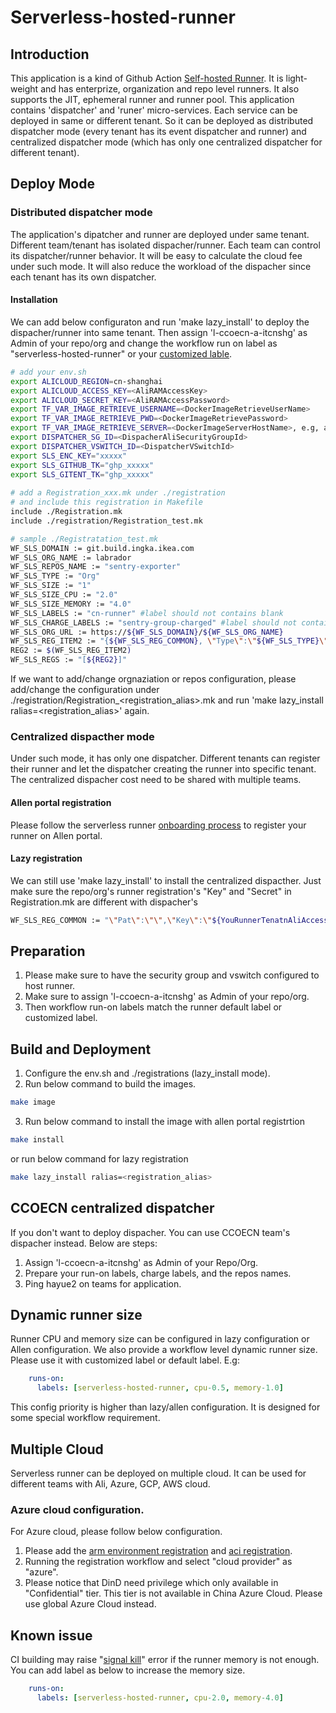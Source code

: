 # Serverless-hosted-runner

## Introduction
This application is a kind of Github Action [Self-hosted Runner](https://docs.github.com/en/actions/hosting-your-own-runners/managing-self-hosted-runners/about-self-hosted-runners).
It is light-weight and has enterprize, organization and repo level runners. It also supports the JIT, ephemeral runner and runner pool. 
This application contains 'dispatcher' and 'runer' micro-services. Each service can be deployed in same or different tenant. So it can be deployed as distributed dispatcher mode (every tenant has its event dispatcher and runner) and centralized dispatcher mode (which has only one centralized dispatcher for different tenant). 

## Deploy Mode 
### Distributed dispatcher mode 
The application's dipatcher and runner are deployed under same tenant. Different team/tenant has isolated dispacher/runner. Each team can control its dispatcher/runner behavior. It will be easy to calculate the cloud fee under such mode. It will also reduce the workload of the dispacher since each tenant has its own dispatcher.
#### Installation
We can add below configuraton and run 'make lazy_install' to deploy the dispacher/runner into same tenant. Then assign 'l-ccoecn-a-itcnshg' as Admin of your repo/org and change the workflow run on label as "serverless-hosted-runner" or your [customized lable](https://none).
```bash
# add your env.sh
export ALICLOUD_REGION=cn-shanghai
export ALICLOUD_ACCESS_KEY=<AliRAMAccessKey>
export ALICLOUD_SECRET_KEY=<AliRAMAccessPassword>
export TF_VAR_IMAGE_RETRIEVE_USERNAME=<DockerImageRetrieveUserName>
export TF_VAR_IMAGE_RETRIEVE_PWD=<DockerImageRetrievePassword>
export TF_VAR_IMAGE_RETRIEVE_SERVER=<DockerImageServerHostName>, e.g, artifactory.cloud.ingka-system.cn
export DISPATCHER_SG_ID=<DispacherAliSecurityGroupId>
export DISPATCHER_VSWITCH_ID=<DispatcherVSwitchId> 
export SLS_ENC_KEY="xxxxx"
export SLS_GITHUB_TK="ghp_xxxxx"
export SLS_GITENT_TK="ghp_xxxxx"
 
# add a Registration_xxx.mk under ./registration
# and include this registration in Makefile
include ./Registration.mk
include ./registration/Registration_test.mk

# sample ./Registratation_test.mk 
WF_SLS_DOMAIN := git.build.ingka.ikea.com
WF_SLS_ORG_NAME := labrador
WF_SLS_REPOS_NAME := "sentry-exporter"
WF_SLS_TYPE := "Org"  
WF_SLS_SIZE := "1"
WF_SLS_SIZE_CPU := "2.0"
WF_SLS_SIZE_MEMORY := "4.0"
WF_SLS_LABELS := "cn-runner" #label should not contains blank
WF_SLS_CHARGE_LABELS := "sentry-group-charged" #label should not contains blank
WF_SLS_ORG_URL := https://${WF_SLS_DOMAIN}/${WF_SLS_ORG_NAME}
WF_SLS_REG_ITEM2 := "{${WF_SLS_REG_COMMON}, \"Type\":\"${WF_SLS_TYPE}\",\"Name\":\"${WF_SLS_ORG_NAME}\",\"Url\":\"${WF_SLS_ORG_URL}\",\"Size\":\"${WF_SLS_SIZE}\",\"Cpu\":\"${WF_SLS_SIZE_CPU}\",\"Memory\":\"${WF_SLS_SIZE_MEMORY}\",\"Repos\":\"${WF_SLS_REPOS_NAME}\",\"Labels\":\"${WF_SLS_LABELS}\",\"ChargeLabels\":\"${WF_SLS_CHARGE_LABELS}\"}"
REG2 := $(WF_SLS_REG_ITEM2)
WF_SLS_REGS := "[${REG2}]"
```
If we want to add/change orgnaziation or repos configuration, please add/change the configuration under ./registration/Registration_<registration_alias>.mk and run 'make lazy_install ralias=<registration_alias>' again. 

### Centralized dispacther mode 
Under such mode, it has only one dispatcher. Different tenants can register their runner and let the dispatcher creating the runner into specific tenant. The centralized dispacher cost need to be shared with multiple teams. 
#### Allen portal registration
Please follow the serverless runner [onboarding process](https://none) to register your runner on Allen portal.
#### Lazy registration 
We can still use 'make lazy_install' to install the centralized dispacther. Just make sure the repo/org's runner registration's "Key" and "Secret" in Registration.mk are different with dispacher's
```bash
WF_SLS_REG_COMMON := "\"Pat\":\"\",\"Key\":\"${YouRunnerTenatnAliAccessKey}\",\"Secret\":\"${YouRunnerTenatnAliAccessSecret}\",\"Region\":\"${WF_SLS_REGION}\",\"SecGpId\":\"${WF_SLS_SECGROUP_ID}\",\"VSwitchId\":\"${WF_SLS_VSWITCH_ID}\",\"PullInterval\":\"${WF_SLS_PULL_INTERVAL_Sec}\""
```

## Preparation
1. Please make sure to have the security group and vswitch configured to host runner. 
2. Make sure to assign 'l-ccoecn-a-itcnshg' as Admin of your repo/org.
3. Then workflow run-on labels match the runner default label or customized label.

## Build and Deployment
1. Configure the env.sh and ./registrations (lazy_install mode).
2. Run below command to build the images.
```bash
make image
```
3. Run below command to install the image with allen portal registrtion
```bash 
make install
```
or run below command for lazy registration
```bash 
make lazy_install ralias=<registration_alias>
```

## CCOECN centralized dispatcher
If you don't want to deploy dispacher. You can use CCOECN team's dispacher instead. Below are steps:
1. Assign 'l-ccoecn-a-itcnshg' as Admin of your Repo/Org. 
2. Prepare your run-on labels, charge labels, and the repos names.
4. Ping hayue2 on teams for application. 

## Dynamic runner size
Runner CPU and memory size can be configured in lazy configuration or Allen configuration. We also provide a workflow level dynamic runner size. Please use it with customized label or default label. E.g:
```yaml
    runs-on: 
      labels: [serverless-hosted-runner, cpu-0.5, memory-1.0]
```
This config priority is higher than lazy/allen configuration. It is designed for some special workflow requirement.

## Multiple Cloud
Serverless runner can be deployed on multiple cloud. It can be used for different teams with Ali, Azure, GCP, AWS cloud.
### Azure cloud configuration. 
For Azure cloud, please follow below configuration. 
1. Please add the [arm environment registration](https://github.com/ingka-group-digital/serverless-hosted-runner/blob/feat-multi-cloud/Registration.mk#L9C31-L9C42) and [aci registration](https://github.com/ingka-group-digital/serverless-hosted-runner/blob/feat-multi-cloud/registration/Registration_test.mk#L19).
2. Running the registration workflow and select "cloud provider" as "azure".
3. Please notice that DinD need privilege which only available in "Confidential" tier. This tier is not available in China Azure Cloud. Please use global Azure Cloud instead. 

## Known issue
CI building may raise "[signal kill](https://github.com/beego/wetalk/issues/32)" error if the runner memory is not enough. You can add label as below to increase the memory size. 
```yaml
    runs-on: 
      labels: [serverless-hosted-runner, cpu-2.0, memory-4.0]
```